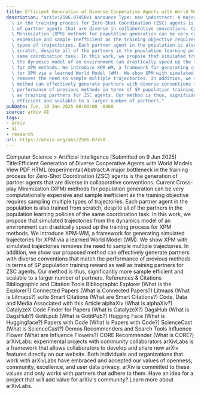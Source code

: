 ```yaml
---
title: Efficient Generation of Diverse Cooperative Agents with World Models
description: "arXiv:2506.07450v1 Announce Type: new \nAbstract: A major bottleneck\
  \ in the training process for Zero-Shot Coordination (ZSC) agents is the generation\
  \ of partner agents that are diverse in collaborative conventions. Current Cross-play\
  \ Minimization (XPM) methods for population generation can be very computationally\
  \ expensive and sample inefficient as the training objective requires sampling multiple\
  \ types of trajectories. Each partner agent in the population is also trained from\
  \ scratch, despite all of the partners in the population learning policies of the\
  \ same coordination task. In this work, we propose that simulated trajectories from\
  \ the dynamics model of an environment can drastically speed up the training process\
  \ for XPM methods. We introduce XPM-WM, a framework for generating simulated trajectories\
  \ for XPM via a learned World Model (WM). We show XPM with simulated trajectories\
  \ removes the need to sample multiple trajectories. In addition, we show our proposed\
  \ method can effectively generate partners with diverse conventions that match the\
  \ performance of previous methods in terms of SP population training reward as well\
  \ as training partners for ZSC agents. Our method is thus, significantly more sample\
  \ efficient and scalable to a larger number of partners."
pubDate: Tue, 10 Jun 2025 00:00:00 -0400
source: arXiv AI
tags:
- arxiv
- ai
- research
url: https://arxiv.org/abs/2506.07450
---
```


Computer Science > Artificial Intelligence
[Submitted on 9 Jun 2025]
Title:Efficient Generation of Diverse Cooperative Agents with World Models
View PDF HTML (experimental)Abstract:A major bottleneck in the training process for Zero-Shot Coordination (ZSC) agents is the generation of partner agents that are diverse in collaborative conventions. Current Cross-play Minimization (XPM) methods for population generation can be very computationally expensive and sample inefficient as the training objective requires sampling multiple types of trajectories. Each partner agent in the population is also trained from scratch, despite all of the partners in the population learning policies of the same coordination task. In this work, we propose that simulated trajectories from the dynamics model of an environment can drastically speed up the training process for XPM methods. We introduce XPM-WM, a framework for generating simulated trajectories for XPM via a learned World Model (WM). We show XPM with simulated trajectories removes the need to sample multiple trajectories. In addition, we show our proposed method can effectively generate partners with diverse conventions that match the performance of previous methods in terms of SP population training reward as well as training partners for ZSC agents. Our method is thus, significantly more sample efficient and scalable to a larger number of partners.
References & Citations
Bibliographic and Citation Tools
Bibliographic Explorer (What is the Explorer?)
Connected Papers (What is Connected Papers?)
Litmaps (What is Litmaps?)
scite Smart Citations (What are Smart Citations?)
Code, Data and Media Associated with this Article
alphaXiv (What is alphaXiv?)
CatalyzeX Code Finder for Papers (What is CatalyzeX?)
DagsHub (What is DagsHub?)
Gotit.pub (What is GotitPub?)
Hugging Face (What is Huggingface?)
Papers with Code (What is Papers with Code?)
ScienceCast (What is ScienceCast?)
Demos
Recommenders and Search Tools
Influence Flower (What are Influence Flowers?)
CORE Recommender (What is CORE?)
arXivLabs: experimental projects with community collaborators
arXivLabs is a framework that allows collaborators to develop and share new arXiv features directly on our website.
Both individuals and organizations that work with arXivLabs have embraced and accepted our values of openness, community, excellence, and user data privacy. arXiv is committed to these values and only works with partners that adhere to them.
Have an idea for a project that will add value for arXiv's community? Learn more about arXivLabs.